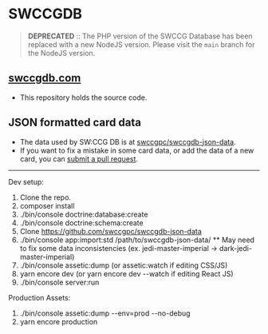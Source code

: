 SWCCGDB
=======

> **DEPRECATED** :: The PHP version of the SWCCG Database has been replaced with a new NodeJS version. Please visit the `main` branch for the NodeJS version.

## [swccgdb.com](https://swccgdb.com)

* This repository holds the source code.

## JSON formatted card data

* The data used by SW:CCG DB is at [swccgpc/swccgdb-json-data](https://github.com/swccgpc/swccgdb-json-data).
* If you want to fix a mistake in some card data, or add the data of a new card, you can [submit a pull request](https://github.com/swccgpc/swccgdb-json-data/pulls).

---------
Dev setup:

1. Clone the repo.
2. composer install
3. ./bin/console doctrine:database:create
4. ./bin/console doctrine:schema:create
5. Clone https://github.com/swccgpc/swccgdb-json-data
6. ./bin/console app:import:std /path/to/swccgdb-json-data/
** May need to fix some data inconsistencies (ex. jedi-master-imperial ->
dark-jedi-master-imperial)
7. ./bin/console assetic:dump (or assetic:watch if editing CSS/JS)
8. yarn encore dev (or yarn encore dev --watch if editing React JS)
9. ./bin/console server:run

Production Assets:
1. ./bin/console assetic:dump --env=prod --no-debug
2. yarn encore production
